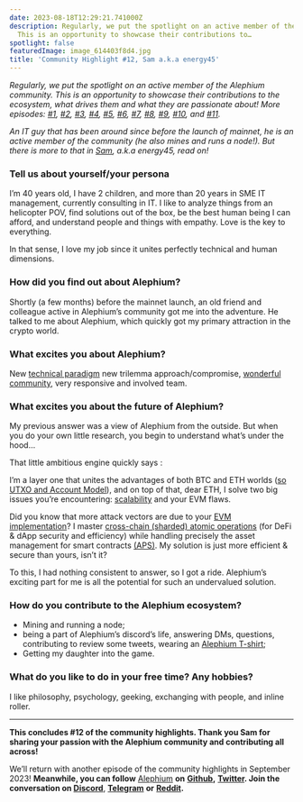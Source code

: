 ```yaml
---
date: 2023-08-18T12:29:21.741000Z
description: Regularly, we put the spotlight on an active member of the Alephium community.
  This is an opportunity to showcase their contributions to…
spotlight: false
featuredImage: image_614403f8d4.jpg
title: 'Community Highlight #12, Sam a.k.a energy45'
---
```


_Regularly, we put the spotlight on an active member of the Alephium community. This is an opportunity to showcase their contributions to the ecosystem, what drives them and what they are passionate about! More episodes:_ <a href="https://medium.com/@alephium/community-highlight-wilhelm-k%C3%A4llstr%C3%B6m-aka-oracleuggla-81d3938c5692" ><em>#1</em></a>_,_ <a href="https://medium.com/@alephium/community-highlight-cgi-bin-c102cc106f19" ><em>#2</em></a>_,_ <a href="https://medium.com/@alephium/community-highlight-3-digdug-48a7ec868504" ><em>#3</em></a>_,_ <a href="https://medium.com/@alephium/community-highlight-4-montail-e24fd88882a0" ><em>#4</em></a>_,_ <a href="https://medium.com/@alephium/community-highlight-5-txn-71c4fd76ffe8" ><em>#5</em></a>_,_ <a href="https://medium.com/@alephium/community-highlight-6-waldi-zkit-beats-37af1f6df3b8" ><em>#6</em></a>_,_ <a href="https://medium.com/@alephium/community-highlight-7-oheka-13d8b4ae025e" ><em>#7</em></a>_,_ <a href="https://medium.com/@alephium/community-highlight-8-jorge-438510785041" ><em>#8</em></a>_,_ <a href="https://medium.com/@alephium/community-highlight-9-dzhemsh-a0a4a98a8489" ><em>#9</em></a>_,_ <a href="https://medium.com/@alephium/community-highlight-10-lx-aka-lix-fde724cf8d81" ><em>#10</em></a>_, and_ <a href="https://medium.com/@alephium/community-highlight-11-dr-jekyll-165ab9a51880" ><em>#11</em></a>_._

_An IT guy that has been around since before the launch of mainnet, he is an active member of the community (he also mines and runs a node!). But there is more to that in_ <a href="http://www.linkedin.com/in/samuelberclaz" ><em>Sam</em></a>_, a.k.a energy45, read on!_

### Tell us about yourself/your persona

I’m 40 years old, I have 2 children, and more than 20 years in SME IT management, currently consulting in IT. I like to analyze things from an helicopter POV, find solutions out of the box, be the best human being I can afford, and understand people and things with empathy. Love is the key to everything.

In that sense, I love my job since it unites perfectly technical and human dimensions.

### How did you find out about Alephium?

Shortly (a few months) before the mainnet launch, an old friend and colleague active in Alephium’s community got me into the adventure. He talked to me about Alephium, which quickly got my primary attraction in the crypto world.

### What excites you about Alephium?

New [technical paradigm](/) new trilemma approach/compromise, [wonderful community](/discord), very responsive and involved team.

### What excites you about the future of Alephium?

My previous answer was a view of Alephium from the outside. But when you do your own little research, you begin to understand what’s under the hood…

That little ambitious engine quickly says :

I’m a layer one that unites the advantages of both BTC and ETH worlds (<a href="https://medium.com/@alephium/an-introduction-to-the-stateful-utxo-model-8de3b0f76749" >so UTXO and Account Model</a>), and on top of that, dear ETH, I solve two big issues you’re encountering: <a href="https://medium.com/@alephium/an-introduction-to-blockflow-alephiums-sharding-algorithm-bbbf318c3402" >scalability</a> and your EVM flaws.

Did you know that more attack vectors are due to your <a href="https://medium.com/@alephium/meet-alphred-a-virtual-machine-like-no-others-85ce86540025" >EVM implementation</a>? I master <a href="https://twitter.com/alephium/status/1668272076992413697" >cross-chain (sharded) atomic operations</a> (for DeFi & dApp security and efficiency) while handling precisely the asset management for smart contracts <a href="https://medium.com/@alephium/alephiums-aps-eliminating-evm-token-approval-risks-5407e7e70a33" >(APS)</a>. My solution is just more efficient & secure than yours, isn’t it?

To this, I had nothing consistent to answer, so I got a ride. Alephium’s exciting part for me is all the potential for such an undervalued solution.

### How do you contribute to the Alephium ecosystem?

- Mining and running a node;
- being a part of Alephium’s discord’s life, answering DMs, questions, contributing to review some tweets, wearing an <a href="https://alephium.myspreadshop.ch/" >Alephium T-shirt</a>;
- Getting my daughter into the game.

### What do you like to do in your free time? Any hobbies?

I like philosophy, psychology, geeking, exchanging with people, and inline roller.

---

**This concludes \#12 of the community highlights. Thank you Sam for sharing your passion with the Alephium community and contributing all across!**

We’ll return with another episode of the community highlights in September 2023! **Meanwhile, you can follow** [Alephium](/) **on** <a href="https://github.com/alephium/" ><strong>Github</strong></a>**,** <a href="https://twitter.com/alephium" ><strong>Twitter</strong></a>**. Join the conversation on [Discord](/discord)**, <a href="https://t.me/alephiumgroup" ><strong>Telegram</strong></a> **or** <a href="https://www.reddit.com/r/alephium" ><strong>Reddit</strong></a>**.**
